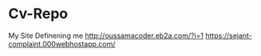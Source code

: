 # Cv-Repo
My Site Definening me 
http://oussamacoder.eb2a.com/?i=1
https://sejant-complaint.000webhostapp.com/
